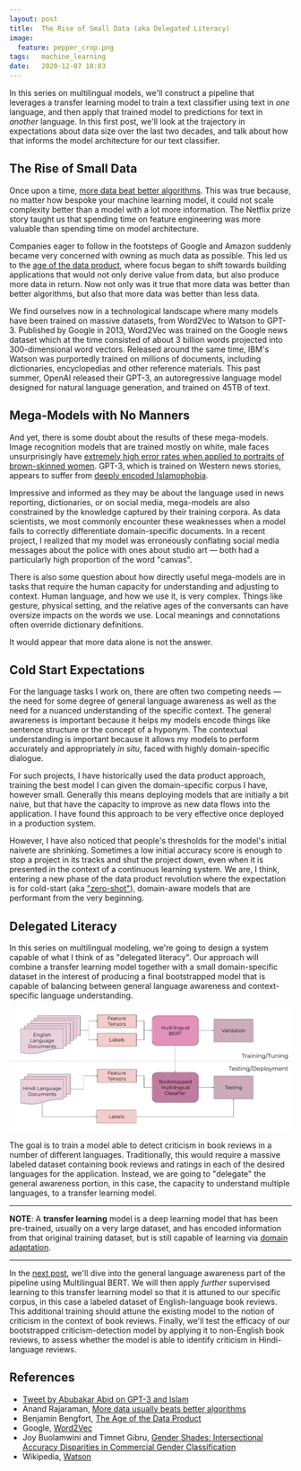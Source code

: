 ```yaml
---
layout: post
title:  The Rise of Small Data (aka Delegated Literacy)
image:
  feature: pepper_crop.png
tags:   machine_learning
date:   2020-12-07 10:03
---
```


In this series on multilingual models, we'll construct a pipeline that leverages a transfer learning model to train a text classifier using text in *one* language, and then apply that trained model to predictions for text in *another* language. In this first post, we'll look at the trajectory in expectations about data size over the last two decades, and talk about how that informs the model architecture for our text classifier.

## The Rise of Small Data

Once upon a time, [more data beat better algorithms](https://anand.typepad.com/datawocky/2008/03/more-data-usual.html). This was true because, no matter how bespoke your machine learning model, it could not scale complexity better than a model with a lot more information. The Netflix prize story taught us that spending time on feature engineering was more valuable than spending time on model architecture.

Companies eager to follow in the footsteps of Google and Amazon suddenly became very concerned with owning as much data as possible. This led us to the [age of the data product](https://www.districtdatalabs.com/the-age-of-the-data-product), where focus began to shift towards building applications that would not only derive value from data, but also produce more data in return. Now not only was it true that more data was better than better algorithms, but also that more data was better than less data.

We find ourselves now in a technological landscape where many models have been trained on massive datasets, from Word2Vec to Watson to GPT-3. Published by Google in 2013, Word2Vec was trained on the Google news dataset which at the time consisted of about 3 billion words projected into 300-dimensional word vectors. Released around the same time, IBM's Watson was purportedly trained on millions of documents, including dictionaries, encyclopedias and other reference materials. This past summer, OpenAI released their GPT-3, an autoregressive language model designed for natural language generation, and trained on 45TB of text.

## Mega-Models with No Manners

And yet, there is some doubt about the results of these mega-models. Image recognition models that are trained mostly on white, male faces unsurprisingly have [extremely high error rates when applied to portraits of brown-skinned women](http://gendershades.org/). GPT-3, which is trained on Western news stories, appears to suffer from [deeply encoded Islamophobia](https://twitter.com/abidlabs/status/1291165311329341440).

Impressive and informed as they may be about the language used in news reporting, dictionaries, or on social media, mega-models are also constrained by the knowledge captured by their training corpora. As data scientists, we most commonly encounter these weaknesses when a model fails to correctly differentiate domain-specific documents. In a recent project, I realized that my model was erroneously conflating social media messages about the police with ones about studio art &mdash; both had a particularly high proportion of the word "canvas".

There is also some question about how directly useful mega-models are in tasks that require the human capacity for understanding and adjusting to context. Human language, and how we use it, is very complex. Things like gesture, physical setting, and the relative ages of the conversants can have oversize impacts on the words we use. Local meanings and connotations often override dictionary definitions.

It would appear that more data alone is not the answer.

## Cold Start Expectations

For the language tasks I work on, there are often two competing needs &mdash; the need for some degree of general language awareness as well as the need for a nuanced understanding of the specific context. The general awareness is important because it helps my models encode things like sentence structure or the concept of a hyponym. The contextual understanding is important because it allows my models to perform accurately and appropriately _in situ_, faced with highly domain-specific dialogue.

For such projects, I have historically used the data product approach, training the best model I can given the domain-specific corpus I have, however small. Generally this means deploying models that are initially a bit naive, but that have the capacity to improve as new data flows into the application. I have found this approach to be very effective once deployed in a production system.

However, I have also noticed that people's thresholds for the model's initial naivete are shrinking. Sometimes a low initial accuracy score is enough to stop a project in its tracks and shut the project down, even when it is presented in the context of a continuous learning system. We are, I think, entering a new phase of the data product revolution where the expectation is for cold-start (aka ["zero-shot"](https://en.wikipedia.org/wiki/Zero-shot_learning)), domain-aware models that are performant from the very beginning.

## Delegated Literacy

In this series on multilingual modeling, we're going to design a system capable of what I think of as "delegated literacy". Our approach will combine a transfer learning model together with a small domain-specific dataset in the interest of producing a final bootstrapped model that is capable of balancing between general language awareness and context-specific language understanding.

![png](https://raw.githubusercontent.com/rebeccabilbro/rebeccabilbro.github.io/master/images/2020-12-07-mbert-overview.png)

The goal is to train a model able to detect criticism in book reviews in a number of different languages. Traditionally, this would require a massive labeled dataset containing book reviews and ratings in each of the desired languages for the application. Instead, we are going to "delegate" the general awareness portion, in this case, the capacity to understand multiple languages, to a transfer learning model.


---

**NOTE**: A **transfer learning** model is a deep learning model that has been pre-trained, usually on a very large dataset, and has encoded information from that original training dataset, but is still capable of learning via [domain adaptation](https://en.wikipedia.org/wiki/Domain_adaptation).

---


In the [next post](https://rebeccabilbro.github.io/tailored-learning/), we'll dive into the general language awareness part of the pipeline using Multilingual BERT. We will then apply *further* supervised learning to this transfer learning model so that it is attuned to our specific corpus, in this case a labeled dataset of English-language book reviews. This additional training should attune the existing model to the notion of criticism in the context of book reviews. Finally, we'll test the efficacy of our bootstrapped criticism-detection model by applying it to non-English book reviews, to assess whether the model is able to identify criticism in Hindi-language reviews.

## References

- [Tweet by Abubakar Abid on GPT-3 and Islam](https://twitter.com/abidlabs/status/1291165311329341440)
- Anand Rajaraman, [More data usually beats better algorithms](https://anand.typepad.com/datawocky/2008/03/more-data-usual.html)
- Benjamin Bengfort, [The Age of the Data Product](https://www.districtdatalabs.com/the-age-of-the-data-product)
- Google, [Word2Vec](https://code.google.com/archive/p/word2vec/)
- Joy Buolamwini and Timnet Gibru, [Gender Shades: Intersectional Accuracy Disparities in Commercial Gender Classification](http://proceedings.mlr.press/v81/buolamwini18a/buolamwini18a.pdf)
- Wikipedia, [Watson](https://en.wikipedia.org/wiki/Watson_(computer)#Data)

